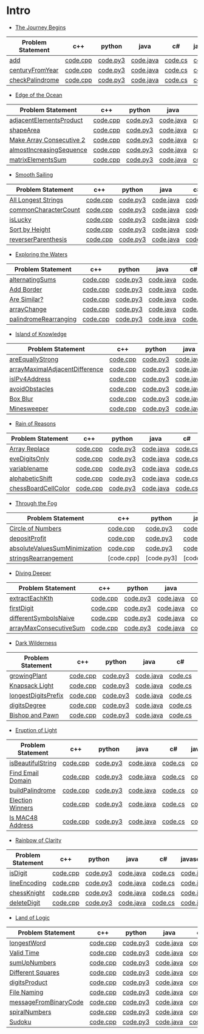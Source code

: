 # Intro 
+ [The Journey Begins](https://github.com/pashamakhilkumarreddy/CodeFights-Arcade/tree/master/Intro/The%20Journey%20Begins)

|Problem Statement|c++|python|java|c#|javascript|
|---|---|---|---|---|---|
|[add](https://github.com/pashamakhilkumarreddy/Arcade/blob/master/Intro/The%20Journey%20Begins/Add/README.md)|[code.cpp](https://github.com/pashamakhilkumarreddy/Arcade/blob/master/Intro/The%20Journey%20Begins/Add/code.cpp)|[code.py3](https://github.com/pashamakhilkumarreddy/Arcade/blob/master/Intro/The%20Journey%20Begins/Add/code.py3)|[code.java](https://github.com/pashamakhilkumarreddy/Arcade/blob/master/Intro/The%20Journey%20Begins/Add/code.java)|[code.cs](https://github.com/pashamakhilkumarreddy/Arcade/blob/master/Intro/The%20Journey%20Begins/Add/code.cs)|[code.js](https://github.com/pashamakhilkumarreddy/Arcade/blob/master/Intro/The%20Journey%20Begins/Add/code.js)|
|[centuryFromYear](https://github.com/pashamakhilkumarreddy/Arcade/blob/master/Intro/The%20Journey%20Begins/centuryFromYear/README.md)|[code.cpp](https://github.com/pashamakhilkumarreddy/Arcade/blob/master/Intro/The%20Journey%20Begins/centuryFromYear/code.cpp)|[code.py3](https://github.com/pashamakhilkumarreddy/Arcade/blob/master/Intro/The%20Journey%20Begins/centuryFromYear/code.py3)|[code.java](https://github.com/pashamakhilkumarreddy/Arcade/blob/master/Intro/The%20Journey%20Begins/centuryFromYear/code.java)|[code.cs](https://github.com/pashamakhilkumarreddy/Arcade/blob/master/Intro/The%20Journey%20Begins/centuryFromYear/code.cs)|[code.js](https://github.com/pashamakhilkumarreddy/Arcade/blob/master/Intro/The%20Journey%20Begins/centuryFromYear/code.js)|
|[checkPalindrome](https://github.com/pashamakhilkumarreddy/Arcade/blob/master/Intro/The%20Journey%20Begins/checkPalindrome/README.md)|[code.cpp](https://github.com/pashamakhilkumarreddy/Arcade/blob/master/Intro/The%20Journey%20Begins/checkPalindrome/code.cpp)|[code.py3](https://github.com/pashamakhilkumarreddy/Arcade/blob/master/Intro/The%20Journey%20Begins/checkPalindrome/code.py3)|[code.java](https://github.com/pashamakhilkumarreddy/Arcade/blob/master/Intro/The%20Journey%20Begins/checkPalindrome/code.java)|[code.cs](https://github.com/pashamakhilkumarreddy/Arcade/blob/master/Intro/The%20Journey%20Begins/checkPalindrome/code.cs)|[code.js](https://github.com/pashamakhilkumarreddy/Arcade/blob/master/Intro/The%20Journey%20Begins/checkPalindrome/code.js)|

+ [Edge of the Ocean](https://github.com/pashamakhilkumarreddy/CodeFights-Arcade/tree/master/Intro/Edge%20of%20the%20Ocean)

|Problem Statement|c++|python|java|c#|javascript|
|---|---|---|---|---|---|
|[adjacentElementsProduct](https://github.com/pashamakhilkumarreddy/CodeFights-Arcade/blob/master/Intro/Edge%20of%20the%20Ocean/adjacentElementsProduct/README.md)|[code.cpp](https://github.com/pashamakhilkumarreddy/CodeFights-Arcade/blob/master/Intro/Edge%20of%20the%20Ocean/adjacentElementsProduct/code.cpp)|[code.py3](https://github.com/pashamakhilkumarreddy/CodeFights-Arcade/blob/master/Intro/Edge%20of%20the%20Ocean/adjacentElementsProduct/code.py3)|[code.java](https://github.com/pashamakhilkumarreddy/CodeFights-Arcade/blob/master/Intro/Edge%20of%20the%20Ocean/adjacentElementsProduct/code.java)|[code.cs](https://github.com/pashamakhilkumarreddy/CodeFights-Arcade/blob/master/Intro/Edge%20of%20the%20Ocean/adjacentElementsProduct/code.cs)|[code.js](https://github.com/pashamakhilkumarreddy/CodeFights-Arcade/blob/master/Intro/Edge%20of%20the%20Ocean/adjacentElementsProduct/code.js)|
|[shapeArea](https://github.com/pashamakhilkumarreddy/CodeFights-Arcade/blob/master/Intro/Edge%20of%20the%20Ocean/shapeArea/README.md)|[code.cpp](https://github.com/pashamakhilkumarreddy/CodeFights-Arcade/blob/master/Intro/Edge%20of%20the%20Ocean/shapeArea/code.cpp)|[code.py3](https://github.com/pashamakhilkumarreddy/CodeFights-Arcade/blob/master/Intro/Edge%20of%20the%20Ocean/shapeArea/code.py3)|[code.java](https://github.com/pashamakhilkumarreddy/CodeFights-Arcade/blob/master/Intro/Edge%20of%20the%20Ocean/shapeArea/code.java)|[code.cs](https://github.com/pashamakhilkumarreddy/CodeFights-Arcade/blob/master/Intro/Edge%20of%20the%20Ocean/shapeArea/code.cs)|[code.js](https://github.com/pashamakhilkumarreddy/CodeFights-Arcade/blob/master/Intro/Edge%20of%20the%20Ocean/shapeArea/code.js)|
|[Make Array Consecutive 2](https://github.com/pashamakhilkumarreddy/CodeFights-Arcade/blob/master/Intro/Edge%20of%20the%20Ocean/Make%20Array%20Consecutive%202/README.md)|[code.cpp](https://github.com/pashamakhilkumarreddy/CodeFights-Arcade/blob/master/Intro/Edge%20of%20the%20Ocean/Make%20Array%20Consecutive%202/code.cpp)|[code.py3](https://github.com/pashamakhilkumarreddy/CodeFights-Arcade/blob/master/Intro/Edge%20of%20the%20Ocean/Make%20Array%20Consecutive%202/code.py3)|[code.java](https://github.com/pashamakhilkumarreddy/CodeFights-Arcade/blob/master/Intro/Edge%20of%20the%20Ocean/Make%20Array%20Consecutive%202/code.java)|[code.cs](https://github.com/pashamakhilkumarreddy/CodeFights-Arcade/blob/master/Intro/Edge%20of%20the%20Ocean/Make%20Array%20Consecutive%202/code.cs)|[code.js](https://github.com/pashamakhilkumarreddy/CodeFights-Arcade/blob/master/Intro/Edge%20of%20the%20Ocean/Make%20Array%20Consecutive%202/code.js)|
|[almostIncreasingSequence](https://github.com/pashamakhilkumarreddy/CodeFights-Arcade/blob/master/Intro/Edge%20of%20the%20Ocean/almostIncreasingSequence/README.md)|[code.cpp](https://github.com/pashamakhilkumarreddy/CodeFights-Arcade/blob/master/Intro/Edge%20of%20the%20Ocean/almostIncreasingSequence/code.cpp)|[code.py3](https://github.com/pashamakhilkumarreddy/CodeFights-Arcade/blob/master/Intro/Edge%20of%20the%20Ocean/almostIncreasingSequence/code.py3)|[code.java](https://github.com/pashamakhilkumarreddy/CodeFights-Arcade/blob/master/Intro/Edge%20of%20the%20Ocean/almostIncreasingSequence/code.java)|[code.cs](https://github.com/pashamakhilkumarreddy/CodeFights-Arcade/blob/master/Intro/Edge%20of%20the%20Ocean/almostIncreasingSequence/code.cs)|[code.js](https://github.com/pashamakhilkumarreddy/CodeFights-Arcade/blob/master/Intro/Edge%20of%20the%20Ocean/almostIncreasingSequence/code.js)|
|[matrixElementsSum](https://github.com/pashamakhilkumarreddy/CodeFights-Arcade/blob/master/Intro/Edge%20of%20the%20Ocean/matrixElementsSum/README.md)|[code.cpp](https://github.com/pashamakhilkumarreddy/CodeFights-Arcade/blob/master/Intro/Edge%20of%20the%20Ocean/matrixElementsSum/code.cpp)|[code.py3](https://github.com/pashamakhilkumarreddy/CodeFights-Arcade/blob/master/Intro/Edge%20of%20the%20Ocean/matrixElementsSum/code.py3)|[code.java](https://github.com/pashamakhilkumarreddy/CodeFights-Arcade/blob/master/Intro/Edge%20of%20the%20Ocean/matrixElementsSum/code.java)|[code.cs](https://github.com/pashamakhilkumarreddy/CodeFights-Arcade/blob/master/Intro/Edge%20of%20the%20Ocean/matrixElementsSum/code.cs)|[code.js](https://github.com/pashamakhilkumarreddy/CodeFights-Arcade/blob/master/Intro/Edge%20of%20the%20Ocean/matrixElementsSum/code.js)|

+ [Smooth Sailing](https://github.com/pashamakhilkumarreddy/CodeFights-Arcade/tree/master/Intro/Smooth%20Sailing)

|Problem Statement |c++ |python |java| c# |javascript|
|---|---|---|---|---|---|
|[All Longest Strings](https://github.com/pashamakhilkumarreddy/CodeFights-Arcade/tree/master/Intro/Smooth%20Sailing/All%20Longest%20Strings)|[code.cpp](https://github.com/pashamakhilkumarreddy/CodeFights-Arcade/tree/master/Intro/Smooth%20Sailing/All%20Longest%20Strings/code.cpp)|[code.py3](https://github.com/pashamakhilkumarreddy/CodeFights-Arcade/tree/master/Intro/Smooth%20Sailing/All%20Longest%20Strings/code.py3)|[code.java](https://github.com/pashamakhilkumarreddy/CodeFights-Arcade/tree/master/Intro/Smooth%20Sailing/All%20Longest%20Strings/code.java)|[code.cs](https://github.com/pashamakhilkumarreddy/CodeFights-Arcade/tree/master/Intro/Smooth%20Sailing/All%20Longest%20Strings/code.cs)|[code.js](https://github.com/pashamakhilkumarreddy/CodeFights-Arcade/tree/master/Intro/Smooth%20Sailing/All%20Longest%20Strings/code.js)|
|[commonCharacterCount](https://github.com/pashamakhilkumarreddy/CodeFights-Arcade/blob/master/Intro/Smooth%20Sailing/commonCharacterCount/README.md)|[code.cpp](https://github.com/pashamakhilkumarreddy/CodeFights-Arcade/blob/master/Intro/Smooth%20Sailing/commonCharacterCount/code.cpp)|[code.py3](https://github.com/pashamakhilkumarreddy/CodeFights-Arcade/blob/master/Intro/Smooth%20Sailing/commonCharacterCount/code.py3)|[code.java](https://github.com/pashamakhilkumarreddy/CodeFights-Arcade/blob/master/Intro/Smooth%20Sailing/commonCharacterCount/code.java)|[code.cs](https://github.com/pashamakhilkumarreddy/CodeFights-Arcade/blob/master/Intro/Smooth%20Sailing/commonCharacterCount/code.cs)|[code.js](https://github.com/pashamakhilkumarreddy/CodeFights-Arcade/blob/master/Intro/Smooth%20Sailing/commonCharacterCount/code.js)|
|[isLucky](https://github.com/pashamakhilkumarreddy/CodeFights-Arcade/blob/master/Intro/Smooth%20Sailing/isLucky/README.md)|[code.cpp](https://github.com/pashamakhilkumarreddy/CodeFights-Arcade/blob/master/Intro/Smooth%20Sailing/isLucky/code.cpp)|[code.py3](https://github.com/pashamakhilkumarreddy/CodeFights-Arcade/blob/master/Intro/Smooth%20Sailing/isLucky/code.py3)|[code.java](https://github.com/pashamakhilkumarreddy/CodeFights-Arcade/blob/master/Intro/Smooth%20Sailing/isLucky/code.java)|[code.cs](https://github.com/pashamakhilkumarreddy/CodeFights-Arcade/blob/master/Intro/Smooth%20Sailing/isLucky/code.cs)|[code.js](https://github.com/pashamakhilkumarreddy/CodeFights-Arcade/blob/master/Intro/Smooth%20Sailing/isLucky/code.js)|
|[Sort by Height](https://github.com/pashamakhilkumarreddy/CodeFights-Arcade/blob/master/Intro/Smooth%20Sailing/Sort%20by%20Height/README.md)|[code.cpp](https://github.com/pashamakhilkumarreddy/CodeFights-Arcade/blob/master/Intro/Smooth%20Sailing/Sort%20by%20Height/code.cpp)|[code.py3](https://github.com/pashamakhilkumarreddy/CodeFights-Arcade/blob/master/Intro/Smooth%20Sailing/Sort%20by%20Height/code.py3)|[code.java](https://github.com/pashamakhilkumarreddy/CodeFights-Arcade/blob/master/Intro/Smooth%20Sailing/Sort%20by%20Height/code.java)|[code.cs](https://github.com/pashamakhilkumarreddy/CodeFights-Arcade/blob/master/Intro/Smooth%20Sailing/Sort%20by%20Height/code.cs)|[code.js](https://github.com/pashamakhilkumarreddy/CodeFights-Arcade/blob/master/Intro/Smooth%20Sailing/Sort%20by%20Height/code.js)|
|[reverserParenthesis](https://github.com/pashamakhilkumarreddy/CodeFights-Arcade/blob/master/Intro/Smooth%20Sailing/reverseParentheses/README.md)|[code.cpp](https://github.com/pashamakhilkumarreddy/CodeFights-Arcade/blob/master/Intro/Smooth%20Sailing/reverseParentheses/code.cpp)|[code.py3](https://github.com/pashamakhilkumarreddy/CodeFights-Arcade/blob/master/Intro/Smooth%20Sailing/reverseParentheses/code.py3)|[code.java](https://github.com/pashamakhilkumarreddy/CodeFights-Arcade/blob/master/Intro/Smooth%20Sailing/reverseParentheses/code.java)|[code.cs](https://github.com/pashamakhilkumarreddy/CodeFights-Arcade/blob/master/Intro/Smooth%20Sailing/reverseParentheses/code.cs)|[code.js](https://github.com/pashamakhilkumarreddy/CodeFights-Arcade/blob/master/Intro/Smooth%20Sailing/reverseParentheses/code.js)|

+ [Exploring the Waters](https://github.com/pashamakhilkumarreddy/CodeFights-Arcade/tree/master/Intro/Exploring%20the%20Waters)

|Problem Statement |c++ |python |java| c# |javascript|
|---|---|---|---|---|---|
|[alternatingSums](https://github.com/pashamakhilkumarreddy/CodeFights-Arcade/blob/master/Intro/Exploring%20the%20Waters/alternatingSums/README.md)|[code.cpp](https://github.com/pashamakhilkumarreddy/CodeFights-Arcade/blob/master/Intro/Exploring%20the%20Waters/alternatingSums/code.cpp)|[code.py3](https://github.com/pashamakhilkumarreddy/CodeFights-Arcade/blob/master/Intro/Exploring%20the%20Waters/alternatingSums/code.py3)|[code.java](https://github.com/pashamakhilkumarreddy/CodeFights-Arcade/blob/master/Intro/Exploring%20the%20Waters/alternatingSums/code.java)|[code.cs](https://github.com/pashamakhilkumarreddy/CodeFights-Arcade/blob/master/Intro/Exploring%20the%20Waters/alternatingSums/code.cs)|[code.js](https://github.com/pashamakhilkumarreddy/CodeFights-Arcade/blob/master/Intro/Exploring%20the%20Waters/alternatingSums/code.js)|
|[Add Border](https://github.com/pashamakhilkumarreddy/CodeFights-Arcade/blob/master/Intro/Exploring%20the%20Waters/Add%20Border/README.md)|[code.cpp](https://github.com/pashamakhilkumarreddy/CodeFights-Arcade/blob/master/Intro/Exploring%20the%20Waters/Add%20Border/code.cpp)|[code.py3](https://github.com/pashamakhilkumarreddy/CodeFights-Arcade/blob/master/Intro/Exploring%20the%20Waters/Add%20Border/code.py3)|[code.java](https://github.com/pashamakhilkumarreddy/CodeFights-Arcade/blob/master/Intro/Exploring%20the%20Waters/Add%20Border/code.java)|[code.cs](https://github.com/pashamakhilkumarreddy/CodeFights-Arcade/blob/master/Intro/Exploring%20the%20Waters/Add%20Border/code.cs)|[code.js](https://github.com/pashamakhilkumarreddy/CodeFights-Arcade/blob/master/Intro/Exploring%20the%20Waters/Add%20Border/code.js)|
|[Are Similar?](https://github.com/pashamakhilkumarreddy/CodeFights-Arcade/blob/master/Intro/Exploring%20the%20Waters/Are%20Similar/README.md)|[code.cpp](https://github.com/pashamakhilkumarreddy/CodeFights-Arcade/blob/master/Intro/Exploring%20the%20Waters/Are%20Similar/code.cpp)|[code.py3](https://github.com/pashamakhilkumarreddy/CodeFights-Arcade/blob/master/Intro/Exploring%20the%20Waters/Are%20Similar/code.py3)|[code.java](https://github.com/pashamakhilkumarreddy/CodeFights-Arcade/blob/master/Intro/Exploring%20the%20Waters/Are%20Similar/code.java)|[code.cs](https://github.com/pashamakhilkumarreddy/CodeFights-Arcade/blob/master/Intro/Exploring%20the%20Waters/Are%20Similar/code.cs)|[code.js](https://github.com/pashamakhilkumarreddy/CodeFights-Arcade/blob/master/Intro/Exploring%20the%20Waters/Are%20Similar/code.js)|
|[arrayChange](https://github.com/pashamakhilkumarreddy/CodeFights-Arcade/blob/master/Intro/Exploring%20the%20Waters/arrayChange/README.md)|[code.cpp](https://github.com/pashamakhilkumarreddy/CodeFights-Arcade/blob/master/Intro/Exploring%20the%20Waters/arrayChange/code.cpp)|[code.py3](https://github.com/pashamakhilkumarreddy/CodeFights-Arcade/blob/master/Intro/Exploring%20the%20Waters/arrayChange/code.py3)|[code.java](https://github.com/pashamakhilkumarreddy/CodeFights-Arcade/blob/master/Intro/Exploring%20the%20Waters/arrayChange/code.java)|[code.cs](https://github.com/pashamakhilkumarreddy/CodeFights-Arcade/blob/master/Intro/Exploring%20the%20Waters/arrayChange/code.cs)|[code.js](https://github.com/pashamakhilkumarreddy/CodeFights-Arcade/blob/master/Intro/Exploring%20the%20Waters/arrayChange/code.js)|
|[palindromeRearranging](https://github.com/pashamakhilkumarreddy/CodeFights-Arcade/blob/master/Intro/Exploring%20the%20Waters/PalindromeRearranging/README.md)|[code.cpp](https://github.com/pashamakhilkumarreddy/CodeFights-Arcade/blob/master/Intro/Exploring%20the%20Waters/PalindromeRearranging/code.cpp)|[code.py3](https://github.com/pashamakhilkumarreddy/CodeFights-Arcade/blob/master/Intro/Exploring%20the%20Waters/PalindromeRearranging/code.py3)|[code.java](https://github.com/pashamakhilkumarreddy/CodeFights-Arcade/blob/master/Intro/Exploring%20the%20Waters/PalindromeRearranging/code.java)|[code.cs](https://github.com/pashamakhilkumarreddy/CodeFights-Arcade/blob/master/Intro/Exploring%20the%20Waters/PalindromeRearranging/code.cs)|[code.js](https://github.com/pashamakhilkumarreddy/CodeFights-Arcade/blob/master/Intro/Exploring%20the%20Waters/PalindromeRearranging/code.js)|

+ [Island of Knowledge](https://github.com/pashamakhilkumarreddy/CodeFights-Arcade/tree/master/Intro/Island%20of%20Knowledge)

|Problem Statement|c++|python|java|c#|javasript|
|---|---|---|---|---|---|
|[areEquallyStrong](https://github.com/pashamakhilkumarreddy/CodeFights-Arcade/blob/master/Intro/Island%20of%20Knowledge/areEquallyStrong/README.md)|[code.cpp](https://github.com/pashamakhilkumarreddy/CodeFights-Arcade/blob/master/Intro/Island%20of%20Knowledge/areEquallyStrong/code.cpp)|[code.py3](https://github.com/pashamakhilkumarreddy/CodeFights-Arcade/blob/master/Intro/Island%20of%20Knowledge/areEquallyStrong/code.py3)|[code.java](https://github.com/pashamakhilkumarreddy/CodeFights-Arcade/blob/master/Intro/Island%20of%20Knowledge/areEquallyStrong/code.java)|[code.cs](https://github.com/pashamakhilkumarreddy/CodeFights-Arcade/blob/master/Intro/Island%20of%20Knowledge/areEquallyStrong/code.cs)|[code.js](https://github.com/pashamakhilkumarreddy/CodeFights-Arcade/blob/master/Intro/Island%20of%20Knowledge/areEquallyStrong/code.js)|
|[arrayMaximalAdjacentDifference](https://github.com/pashamakhilkumarreddy/CodeFights-Arcade/blob/master/Intro/Island%20of%20Knowledge/arrayMaximalAdjacentDifference/README.md)|[code.cpp](https://github.com/pashamakhilkumarreddy/CodeFights-Arcade/blob/master/Intro/Island%20of%20Knowledge/arrayMaximalAdjacentDifference/code.cpp)|[code.py3](https://github.com/pashamakhilkumarreddy/CodeFights-Arcade/blob/master/Intro/Island%20of%20Knowledge/arrayMaximalAdjacentDifference/code.py3)|[code.java](https://github.com/pashamakhilkumarreddy/CodeFights-Arcade/blob/master/Intro/Island%20of%20Knowledge/arrayMaximalAdjacentDifference/code.java)|[code.cs](https://github.com/pashamakhilkumarreddy/CodeFights-Arcade/blob/master/Intro/Island%20of%20Knowledge/arrayMaximalAdjacentDifference/code.cs)|[code.js](https://github.com/pashamakhilkumarreddy/CodeFights-Arcade/blob/master/Intro/Island%20of%20Knowledge/arrayMaximalAdjacentDifference/code.js)|
|[isIPv4Address](https://github.com/pashamakhilkumarreddy/CodeFights-Arcade/blob/master/Intro/Island%20of%20Knowledge/isIPv4Address/README.md)|[code.cpp](https://github.com/pashamakhilkumarreddy/CodeFights-Arcade/blob/master/Intro/Island%20of%20Knowledge/isIPv4Address/code.cpp)|[code.py3](https://github.com/pashamakhilkumarreddy/CodeFights-Arcade/blob/master/Intro/Island%20of%20Knowledge/isIPv4Address/code.py3)|[code.java](https://github.com/pashamakhilkumarreddy/CodeFights-Arcade/blob/master/Intro/Island%20of%20Knowledge/isIPv4Address/code.java)|[code.cs](https://github.com/pashamakhilkumarreddy/CodeFights-Arcade/blob/master/Intro/Island%20of%20Knowledge/isIPv4Address/code.cs)|[code.js](https://github.com/pashamakhilkumarreddy/CodeFights-Arcade/blob/master/Intro/Island%20of%20Knowledge/isIPv4Address/code.js)|
|[avoidObstacles](https://github.com/pashamakhilkumarreddy/CodeFights-Arcade/blob/master/Intro/Island%20of%20Knowledge/avoidObstacles/README.md)|[code.cpp](https://github.com/pashamakhilkumarreddy/CodeFights-Arcade/blob/master/Intro/Island%20of%20Knowledge/avoidObstacles/code.cpp)|[code.py3](https://github.com/pashamakhilkumarreddy/CodeFights-Arcade/blob/master/Intro/Island%20of%20Knowledge/avoidObstacles/code.py3)|[code.java](https://github.com/pashamakhilkumarreddy/CodeFights-Arcade/blob/master/Intro/Island%20of%20Knowledge/avoidObstacles/code.java)|[code.cs](https://github.com/pashamakhilkumarreddy/CodeFights-Arcade/blob/master/Intro/Island%20of%20Knowledge/avoidObstacles/code.cs)|[code.js](https://github.com/pashamakhilkumarreddy/CodeFights-Arcade/blob/master/Intro/Island%20of%20Knowledge/avoidObstacles/code.js)|
|[Box Blur](https://github.com/pashamakhilkumarreddy/CodeFights-Arcade/blob/master/Intro/Island%20of%20Knowledge/Box%20Blur/README.md)|[code.cpp](https://github.com/pashamakhilkumarreddy/CodeFights-Arcade/blob/master/Intro/Island%20of%20Knowledge/Box%20Blur/code.cpp)|[code.py3](https://github.com/pashamakhilkumarreddy/CodeFights-Arcade/blob/master/Intro/Island%20of%20Knowledge/Box%20Blur/code.py3)|[code.java](https://github.com/pashamakhilkumarreddy/CodeFights-Arcade/blob/master/Intro/Island%20of%20Knowledge/Box%20Blur/code.java)|[code.cs](https://github.com/pashamakhilkumarreddy/CodeFights-Arcade/blob/master/Intro/Island%20of%20Knowledge/Box%20Blur/code.cs)|[code.js](https://github.com/pashamakhilkumarreddy/CodeFights-Arcade/blob/master/Intro/Island%20of%20Knowledge/Box%20Blur/code.js)|
|[Minesweeper](https://github.com/pashamakhilkumarreddy/CodeFights-Arcade/blob/master/Intro/Island%20of%20Knowledge/Minesweeper/README.md)|[code.cpp](https://github.com/pashamakhilkumarreddy/CodeFights-Arcade/blob/master/Intro/Island%20of%20Knowledge/Minesweeper/code.cpp)|[code.py3](https://github.com/pashamakhilkumarreddy/CodeFights-Arcade/blob/master/Intro/Island%20of%20Knowledge/Minesweeper/code.py3)|[code.java](https://github.com/pashamakhilkumarreddy/CodeFights-Arcade/blob/master/Intro/Island%20of%20Knowledge/Minesweeper/code.java)|[code.cs](https://github.com/pashamakhilkumarreddy/CodeFights-Arcade/blob/master/Intro/Island%20of%20Knowledge/Minesweeper/code.cs)|[code.js](https://github.com/pashamakhilkumarreddy/CodeFights-Arcade/blob/master/Intro/Island%20of%20Knowledge/Minesweeper/code.js)|

+ [Rain of Reasons](https://github.com/pashamakhilkumarreddy/CodeFights-Arcade/tree/master/Intro/Rain%20of%20Reasons)

|Problem Statement|c++|python|java|c#|javascript|
|---|---|---|---|---|---|
|[Array Replace](https://github.com/pashamakhilkumarreddy/CodeFights-Arcade/blob/master/Intro/Rains%20of%20Reasons/Array%20Replace/README.md)|[code.cpp](https://github.com/pashamakhilkumarreddy/CodeFights-Arcade/blob/master/Intro/Rains%20of%20Reasons/Array%20Replace/code.cpp)|[code.py3](https://github.com/pashamakhilkumarreddy/CodeFights-Arcade/blob/master/Intro/Rains%20of%20Reasons/Array%20Replace/code.py3)|[code.java](https://github.com/pashamakhilkumarreddy/CodeFights-Arcade/blob/master/Intro/Rains%20of%20Reasons/Array%20Replace/code.java)|[code.cs](https://github.com/pashamakhilkumarreddy/CodeFights-Arcade/blob/master/Intro/Rains%20of%20Reasons/Array%20Replace/code.cs)|[code.js](https://github.com/pashamakhilkumarreddy/CodeFights-Arcade/blob/master/Intro/Rains%20of%20Reasons/Array%20Replace/code.js)|
|[eveDigitsOnly](https://github.com/pashamakhilkumarreddy/CodeFights-Arcade/blob/master/Intro/Rains%20of%20Reasons/evenDigitsOnly/README.md)|[code.cpp](https://github.com/pashamakhilkumarreddy/CodeFights-Arcade/blob/master/Intro/Rains%20of%20Reasons/evenDigitsOnly/code.cpp)|[code.py3](https://github.com/pashamakhilkumarreddy/CodeFights-Arcade/blob/master/Intro/Rains%20of%20Reasons/evenDigitsOnly/code.py3)|[code.java](https://github.com/pashamakhilkumarreddy/CodeFights-Arcade/blob/master/Intro/Rains%20of%20Reasons/evenDigitsOnly/code.java)|[code.cs](https://github.com/pashamakhilkumarreddy/CodeFights-Arcade/blob/master/Intro/Rains%20of%20Reasons/evenDigitsOnly/code.cs)|[code.js](https://github.com/pashamakhilkumarreddy/CodeFights-Arcade/blob/master/Intro/Rains%20of%20Reasons/evenDigitsOnly/code.js)|
|[variablename](https://github.com/pashamakhilkumarreddy/CodeFights-Arcade/blob/master/Intro/Rains%20of%20Reasons/variableName/README.md)|[code.cpp](https://github.com/pashamakhilkumarreddy/CodeFights-Arcade/blob/master/Intro/Rains%20of%20Reasons/variableName/code.cpp)|[code.py3](https://github.com/pashamakhilkumarreddy/CodeFights-Arcade/blob/master/Intro/Rains%20of%20Reasons/variableName/code.py3)|[code.java](https://github.com/pashamakhilkumarreddy/CodeFights-Arcade/blob/master/Intro/Rains%20of%20Reasons/variableName/code.java)|[code.cs](https://github.com/pashamakhilkumarreddy/CodeFights-Arcade/blob/master/Intro/Rains%20of%20Reasons/variableName/code.cs)|[code.js](https://github.com/pashamakhilkumarreddy/CodeFights-Arcade/blob/master/Intro/Rains%20of%20Reasons/variableName/code.js)|
|[alphabeticShift](https://github.com/pashamakhilkumarreddy/CodeFights-Arcade/blob/master/Intro/Rains%20of%20Reasons/alphabeticShift/README.md)|[code.cpp](https://github.com/pashamakhilkumarreddy/CodeFights-Arcade/blob/master/Intro/Rains%20of%20Reasons/alphabeticShift/code.cpp)|[code.py3](https://github.com/pashamakhilkumarreddy/CodeFights-Arcade/blob/master/Intro/Rains%20of%20Reasons/alphabeticShift/code.py3)|[code.java](https://github.com/pashamakhilkumarreddy/CodeFights-Arcade/blob/master/Intro/Rains%20of%20Reasons/alphabeticShift/code.java)|[code.cs](https://github.com/pashamakhilkumarreddy/CodeFights-Arcade/blob/master/Intro/Rains%20of%20Reasons/alphabeticShift/code.cs)|[code.js](https://github.com/pashamakhilkumarreddy/CodeFights-Arcade/blob/master/Intro/Rains%20of%20Reasons/alphabeticShift/code.js)|
|[chessBoardCellColor](https://github.com/pashamakhilkumarreddy/CodeFights-Arcade/blob/master/Intro/Rains%20of%20Reasons/chessBoardCellColor/README.md)|[code.cpp](https://github.com/pashamakhilkumarreddy/CodeFights-Arcade/blob/master/Intro/Rains%20of%20Reasons/chessBoardCellColor/code.cpp)|[code.py3](https://github.com/pashamakhilkumarreddy/CodeFights-Arcade/blob/master/Intro/Rains%20of%20Reasons/chessBoardCellColor/code.py3)|[code.java](https://github.com/pashamakhilkumarreddy/CodeFights-Arcade/blob/master/Intro/Rains%20of%20Reasons/chessBoardCellColor/code.java)|[code.cs](https://github.com/pashamakhilkumarreddy/CodeFights-Arcade/blob/master/Intro/Rains%20of%20Reasons/chessBoardCellColor/code.cs)|[code.js](https://github.com/pashamakhilkumarreddy/CodeFights-Arcade/blob/master/Intro/Rains%20of%20Reasons/chessBoardCellColor/code.js)|

+ [Through the Fog](https://github.com/pashamakhilkumarreddy/CodeFights-Arcade/tree/master/Intro/Through%20the%20Fog)

|Problem Statement|c++|python|java|c#|javascript|
|---|---|---|---|---|---|
|[Circle of Numbers](https://github.com/pashamakhilkumarreddy/CodeFights-Arcade/blob/master/Intro/Through%20the%20Fog/Circle%20of%20Numbers/README.md)|[code.cpp](https://github.com/pashamakhilkumarreddy/CodeFights-Arcade/blob/master/Intro/Through%20the%20Fog/Circle%20of%20Numbers/code.cpp)|[code.py3](https://github.com/pashamakhilkumarreddy/CodeFights-Arcade/blob/master/Intro/Through%20the%20Fog/Circle%20of%20Numbers/code.py3)|[code.java](https://github.com/pashamakhilkumarreddy/CodeFights-Arcade/blob/master/Intro/Through%20the%20Fog/Circle%20of%20Numbers/code.java)|[code.cs](https://github.com/pashamakhilkumarreddy/CodeFights-Arcade/blob/master/Intro/Through%20the%20Fog/Circle%20of%20Numbers/code.cs)|[code.js](https://github.com/pashamakhilkumarreddy/CodeFights-Arcade/blob/master/Intro/Through%20the%20Fog/Circle%20of%20Numbers/code.js)|
|[depositProfit](https://github.com/pashamakhilkumarreddy/CodeFights-Arcade/blob/master/Intro/Through%20the%20Fog/depositProfit/README.md)|[code.cpp](https://github.com/pashamakhilkumarreddy/CodeFights-Arcade/blob/master/Intro/Through%20the%20Fog/depositProfit/code.cpp)|[code.py3](https://github.com/pashamakhilkumarreddy/CodeFights-Arcade/blob/master/Intro/Through%20the%20Fog/depositProfit/code.py3)|[code.java](https://github.com/pashamakhilkumarreddy/CodeFights-Arcade/blob/master/Intro/Through%20the%20Fog/depositProfit/codejava)|[code.cs](https://github.com/pashamakhilkumarreddy/CodeFights-Arcade/blob/master/Intro/Through%20the%20Fog/depositProfit/code.cs)|[code.js](https://github.com/pashamakhilkumarreddy/CodeFights-Arcade/blob/master/Intro/Through%20the%20Fog/depositProfit/code.js)|
|[absoluteValuesSumMinimization](https://github.com/pashamakhilkumarreddy/CodeFights-Arcade/blob/master/Intro/Through%20the%20Fog/absoluteValuesSumMinimization/README.md)|[code.cpp](https://github.com/pashamakhilkumarreddy/CodeFights-Arcade/blob/master/Intro/Through%20the%20Fog/absoluteValuesSumMinimization/code.cpp)|[code.py3](https://github.com/pashamakhilkumarreddy/CodeFights-Arcade/blob/master/Intro/Through%20the%20Fog/absoluteValuesSumMinimization/code.py3)|[code.java](https://github.com/pashamakhilkumarreddy/CodeFights-Arcade/blob/master/Intro/Through%20the%20Fog/absoluteValuesSumMinimization/code.java)|[code.cs](https://github.com/pashamakhilkumarreddy/CodeFights-Arcade/blob/master/Intro/Through%20the%20Fog/absoluteValuesSumMinimization/code.cs)|[code.js](https://github.com/pashamakhilkumarreddy/CodeFights-Arcade/blob/master/Intro/Through%20the%20Fog/absoluteValuesSumMinimization/code.js)|
|[stringsRearrangement](https://github.com/pashamakhilkumarreddy/CodeFights-Arcade/blob/master/Intro/Through%20the%20Fog/stringRearrangements/README.md)|[code.cpp]|[code.py3]|[code.java]|[code.cs]|[code.js]|

+ [Diving Deeper](https://github.com/pashamakhilkumarreddy/CodeFights-Arcade/tree/master/Intro/Diving%20Deeper)

|Problem Statement|c++|python|java|c#|javascript|
|---|---|---|---|---|---|
|[extractEachKth](https://github.com/pashamakhilkumarreddy/CodeFights-Arcade/blob/master/Intro/Diving%20Deeper/extractEachKth/README.md)|[code.cpp](https://github.com/pashamakhilkumarreddy/CodeFights-Arcade/blob/master/Intro/Diving%20Deeper/extractEachKth/code.cpp)|[code.py3](https://github.com/pashamakhilkumarreddy/CodeFights-Arcade/blob/master/Intro/Diving%20Deeper/extractEachKth/code.py3)|[code.java](https://github.com/pashamakhilkumarreddy/CodeFights-Arcade/blob/master/Intro/Diving%20Deeper/extractEachKth/code.java)|[code.cs](https://github.com/pashamakhilkumarreddy/CodeFights-Arcade/blob/master/Intro/Diving%20Deeper/extractEachKth/code.cs)|[code.js](https://github.com/pashamakhilkumarreddy/CodeFights-Arcade/blob/master/Intro/Diving%20Deeper/extractEachKth/code.js)|
|[firstDigit](https://github.com/pashamakhilkumarreddy/CodeFights-Arcade/blob/master/Intro/Diving%20Deeper/firstDigit/README.md)|[code.cpp](https://github.com/pashamakhilkumarreddy/CodeFights-Arcade/blob/master/Intro/Diving%20Deeper/firstDigit/code.cpp)|[code.py3](https://github.com/pashamakhilkumarreddy/CodeFights-Arcade/blob/master/Intro/Diving%20Deeper/firstDigit/code.py3)|[code.java](https://github.com/pashamakhilkumarreddy/CodeFights-Arcade/blob/master/Intro/Diving%20Deeper/firstDigit/code.java)|[code.cs](https://github.com/pashamakhilkumarreddy/CodeFights-Arcade/blob/master/Intro/Diving%20Deeper/firstDigit/code.cs)|[code.js](https://github.com/pashamakhilkumarreddy/CodeFights-Arcade/blob/master/Intro/Diving%20Deeper/firstDigit/code.js)|
|[differentSymbolsNaive](https://github.com/pashamakhilkumarreddy/CodeFights-Arcade/blob/master/Intro/Diving%20Deeper/differentSymbolsNaive/README.md)|[code.cpp](https://github.com/pashamakhilkumarreddy/CodeFights-Arcade/blob/master/Intro/Diving%20Deeper/differentSymbolsNaive/code.cpp)|[code.py3](https://github.com/pashamakhilkumarreddy/CodeFights-Arcade/blob/master/Intro/Diving%20Deeper/differentSymbolsNaive/code.py3)|[code.java](https://github.com/pashamakhilkumarreddy/CodeFights-Arcade/blob/master/Intro/Diving%20Deeper/differentSymbolsNaive/code.java)|[code.cs](https://github.com/pashamakhilkumarreddy/CodeFights-Arcade/blob/master/Intro/Diving%20Deeper/differentSymbolsNaive/code.cs)|[code.js](https://github.com/pashamakhilkumarreddy/CodeFights-Arcade/blob/master/Intro/Diving%20Deeper/differentSymbolsNaive/code.js)|
|[arrayMaxConsecutiveSum](https://github.com/pashamakhilkumarreddy/CodeFights-Arcade/blob/master/Intro/Diving%20Deeper/arrayMaxConsecutiveSum/README.md)|[code.cpp](https://github.com/pashamakhilkumarreddy/CodeFights-Arcade/blob/master/Intro/Diving%20Deeper/arrayMaxConsecutiveSum/code.cpp)|[code.py3](https://github.com/pashamakhilkumarreddy/CodeFights-Arcade/blob/master/Intro/Diving%20Deeper/arrayMaxConsecutiveSum/code.py3)|[code.java](https://github.com/pashamakhilkumarreddy/CodeFights-Arcade/blob/master/Intro/Diving%20Deeper/arrayMaxConsecutiveSum/code.java)|[code.cs](https://github.com/pashamakhilkumarreddy/CodeFights-Arcade/blob/master/Intro/Diving%20Deeper/arrayMaxConsecutiveSum/code.cs)|[code.js](https://github.com/pashamakhilkumarreddy/CodeFights-Arcade/blob/master/Intro/Diving%20Deeper/arrayMaxConsecutiveSum/code.js)|

+ [Dark Wilderness](https://github.com/pashamakhilkumarreddy/CodeFights-Arcade/tree/master/Intro/Dark%20Wilderness)

|Problem Statement|c++|python|java|c#|javascript|
|---|---|---|---|---|---|
|[growingPlant](https://github.com/pashamakhilkumarreddy/CodeFights-Arcade/blob/master/Intro/Dark%20Wilderness/growingPlant/README.md)|[code.cpp](https://github.com/pashamakhilkumarreddy/CodeFights-Arcade/blob/master/Intro/Dark%20Wilderness/growingPlant/code.cpp)|[code.py3](https://github.com/pashamakhilkumarreddy/CodeFights-Arcade/blob/master/Intro/Dark%20Wilderness/growingPlant/code.py3)|[code.java](https://github.com/pashamakhilkumarreddy/CodeFights-Arcade/blob/master/Intro/Dark%20Wilderness/growingPlant/code.java)|[code.cs](https://github.com/pashamakhilkumarreddy/CodeFights-Arcade/blob/master/Intro/Dark%20Wilderness/growingPlant/code.cs)|[code.js](https://github.com/pashamakhilkumarreddy/CodeFights-Arcade/blob/master/Intro/Dark%20Wilderness/growingPlant/code.js)|
|[Knapsack Light](https://github.com/pashamakhilkumarreddy/CodeFights-Arcade/blob/master/Intro/Dark%20Wilderness/Knapsack%20Light/README.md)|[code.cpp](https://github.com/pashamakhilkumarreddy/CodeFights-Arcade/blob/master/Intro/Dark%20Wilderness/Knapsack%20Light/code.cpp)|[code.py3](https://github.com/pashamakhilkumarreddy/CodeFights-Arcade/blob/master/Intro/Dark%20Wilderness/Knapsack%20Light/code.py3)|[code.java](https://github.com/pashamakhilkumarreddy/CodeFights-Arcade/blob/master/Intro/Dark%20Wilderness/Knapsack%20Light/code.java)|[code.cs](https://github.com/pashamakhilkumarreddy/CodeFights-Arcade/blob/master/Intro/Dark%20Wilderness/Knapsack%20Light/code.cs)|[code.js](https://github.com/pashamakhilkumarreddy/CodeFights-Arcade/blob/master/Intro/Dark%20Wilderness/Knapsack%20Light/code.js)|
|[longestDigitsPrefix](https://github.com/pashamakhilkumarreddy/CodeFights-Arcade/blob/master/Intro/Dark%20Wilderness/longestDigitsPrefix/REEADME.md)|[code.cpp](https://github.com/pashamakhilkumarreddy/CodeFights-Arcade/blob/master/Intro/Dark%20Wilderness/longestDigitsPrefix/code.cpp)|[code.py3](https://github.com/pashamakhilkumarreddy/CodeFights-Arcade/blob/master/Intro/Dark%20Wilderness/longestDigitsPrefix/code.py3)|[code.java](https://github.com/pashamakhilkumarreddy/CodeFights-Arcade/blob/master/Intro/Dark%20Wilderness/longestDigitsPrefix/code.java)|[code.cs](https://github.com/pashamakhilkumarreddy/CodeFights-Arcade/blob/master/Intro/Dark%20Wilderness/longestDigitsPrefix/code.cs)|[code.js](https://github.com/pashamakhilkumarreddy/CodeFights-Arcade/blob/master/Intro/Dark%20Wilderness/longestDigitsPrefix/code.js)|
|[digitsDegree](https://github.com/pashamakhilkumarreddy/CodeFights-Arcade/tree/master/Intro/Dark%20Wilderness/digitDegree/README.md)|[code.cpp](https://github.com/pashamakhilkumarreddy/CodeFights-Arcade/tree/master/Intro/Dark%20Wilderness/digitDegree/code.cpp)|[code.py3](https://github.com/pashamakhilkumarreddy/CodeFights-Arcade/tree/master/Intro/Dark%20Wilderness/digitDegree/code.py3)|[code.java](https://github.com/pashamakhilkumarreddy/CodeFights-Arcade/tree/master/Intro/Dark%20Wilderness/digitDegree/code.java)|[code.cs](https://github.com/pashamakhilkumarreddy/CodeFights-Arcade/tree/master/Intro/Dark%20Wilderness/digitDegree/code.cs)|[code.js](https://github.com/pashamakhilkumarreddy/CodeFights-Arcade/tree/master/Intro/Dark%20Wilderness/digitDegree/code.js)|
|[Bishop and Pawn](https://github.com/pashamakhilkumarreddy/CodeFights-Arcade/blob/master/Intro/Dark%20Wilderness/Bishop%20and%20Pawn/README.md)|[code.cpp](https://github.com/pashamakhilkumarreddy/CodeFights-Arcade/blob/master/Intro/Dark%20Wilderness/Bishop%20and%20Pawn/code.cpp)|[code.py3](https://github.com/pashamakhilkumarreddy/CodeFights-Arcade/blob/master/Intro/Dark%20Wilderness/Bishop%20and%20Pawn/code.py3)|[code.java](https://github.com/pashamakhilkumarreddy/CodeFights-Arcade/blob/master/Intro/Dark%20Wilderness/Bishop%20and%20Pawn/code.java)|[code.cs](https://github.com/pashamakhilkumarreddy/CodeFights-Arcade/blob/master/Intro/Dark%20Wilderness/Bishop%20and%20Pawn/code.cs)|[code.js](https://github.com/pashamakhilkumarreddy/CodeFights-Arcade/blob/master/Intro/Dark%20Wilderness/Bishop%20and%20Pawn/code.js)|

+ [Eruption of Light](https://github.com/pashamakhilkumarreddy/CodeFights-Arcade/blob/master/Intro/Eruption%20of%20Light)

|Problem Statement|c++|python|java|c#|javascript|
|---|---|---|---|---|---|
|[isBeautifulString](https://github.com/pashamakhilkumarreddy/CodeFights-Arcade/blob/master/Intro/Eruption%20of%20Light/isBeatifulString/README.md)|[code.cpp](https://github.com/pashamakhilkumarreddy/CodeFights-Arcade/blob/master/Intro/Eruption%20of%20Light/isBeatifulString/code.cpp)|[code.py3](https://github.com/pashamakhilkumarreddy/CodeFights-Arcade/blob/master/Intro/Eruption%20of%20Light/isBeatifulString/code.py3)|[code.java](https://github.com/pashamakhilkumarreddy/CodeFights-Arcade/blob/master/Intro/Eruption%20of%20Light/isBeatifulString/code.java)|[code.cs](https://github.com/pashamakhilkumarreddy/CodeFights-Arcade/blob/master/Intro/Eruption%20of%20Light/isBeatifulString/code.cs)|[code.js](https://github.com/pashamakhilkumarreddy/CodeFights-Arcade/blob/master/Intro/Eruption%20of%20Light/isBeatifulString/code.js)|
|[Find Email Domain](https://github.com/pashamakhilkumarreddy/CodeFights-Arcade/blob/master/Intro/Eruption%20of%20Light/Find%20Email%20Domain/README.md)|[code.cpp](https://github.com/pashamakhilkumarreddy/CodeFights-Arcade/blob/master/Intro/Eruption%20of%20Light/Find%20Email%20Domain/code.cpp)|[code.py3](https://github.com/pashamakhilkumarreddy/CodeFights-Arcade/blob/master/Intro/Eruption%20of%20Light/Find%20Email%20Domain/code.py3)|[code.java](https://github.com/pashamakhilkumarreddy/CodeFights-Arcade/blob/master/Intro/Eruption%20of%20Light/Find%20Email%20Domain/code.java)|[code.cs](https://github.com/pashamakhilkumarreddy/CodeFights-Arcade/blob/master/Intro/Eruption%20of%20Light/Find%20Email%20Domain/code.cs)|[code.js](https://github.com/pashamakhilkumarreddy/CodeFights-Arcade/blob/master/Intro/Eruption%20of%20Light/Find%20Email%20Domain/code.js)|
|[buildPalindrome](https://github.com/pashamakhilkumarreddy/CodeFights-Arcade/blob/master/Intro/Eruption%20of%20Light/buildPalindrome/README.md)|[code.cpp](https://github.com/pashamakhilkumarreddy/CodeFights-Arcade/blob/master/Intro/Eruption%20of%20Light/buildPalindrome/code.cpp)|[code.py3](https://github.com/pashamakhilkumarreddy/CodeFights-Arcade/blob/master/Intro/Eruption%20of%20Light/buildPalindrome/code.py3)|[code.java](https://github.com/pashamakhilkumarreddy/CodeFights-Arcade/blob/master/Intro/Eruption%20of%20Light/buildPalindrome/code.java)|[code.cs](https://github.com/pashamakhilkumarreddy/CodeFights-Arcade/blob/master/Intro/Eruption%20of%20Light/buildPalindrome/code.cs)|[code.js](https://github.com/pashamakhilkumarreddy/CodeFights-Arcade/blob/master/Intro/Eruption%20of%20Light/buildPalindrome/code.js)|
|[Election Winners](https://github.com/pashamakhilkumarreddy/CodeFights-Arcade/blob/master/Intro/Eruption%20of%20Light/Election%20Winners/README.md)|[code.cpp](https://github.com/pashamakhilkumarreddy/CodeFights-Arcade/blob/master/Intro/Eruption%20of%20Light/Election%20Winners/code.cpp)|[code.py3](https://github.com/pashamakhilkumarreddy/CodeFights-Arcade/blob/master/Intro/Eruption%20of%20Light/Election%20Winners/code.py3)|[code.java](https://github.com/pashamakhilkumarreddy/CodeFights-Arcade/blob/master/Intro/Eruption%20of%20Light/Election%20Winners/code.java)|[code.cs](https://github.com/pashamakhilkumarreddy/CodeFights-Arcade/blob/master/Intro/Eruption%20of%20Light/Election%20Winners/code.cs)|[code.js](https://github.com/pashamakhilkumarreddy/CodeFights-Arcade/blob/master/Intro/Eruption%20of%20Light/Election%20Winners/code.js)|
|[Is MAC48 Address](https://github.com/pashamakhilkumarreddy/CodeFights-Arcade/blob/master/Intro/Eruption%20of%20Light/Is%20MAC%2048%20Address/README.md)|[code.cpp](https://github.com/pashamakhilkumarreddy/CodeFights-Arcade/blob/master/Intro/Eruption%20of%20Light/Is%20MAC%2048%20Address/code.cpp)|[code.py3](https://github.com/pashamakhilkumarreddy/CodeFights-Arcade/blob/master/Intro/Eruption%20of%20Light/Is%20MAC%2048%20Address/code.py3)|[code.java](https://github.com/pashamakhilkumarreddy/CodeFights-Arcade/blob/master/Intro/Eruption%20of%20Light/Is%20MAC%2048%20Address/code.java)|[code.cs](https://github.com/pashamakhilkumarreddy/CodeFights-Arcade/blob/master/Intro/Eruption%20of%20Light/Is%20MAC%2048%20Address/code.cs)|[code.js](https://github.com/pashamakhilkumarreddy/CodeFights-Arcade/blob/master/Intro/Eruption%20of%20Light/Is%20MAC%2048%20Address/code.js)|

+ [Rainbow of Clarity](https://github.com/pashamakhilkumarreddy/CodeFights-Arcade/blob/master/Intro/Rainbow%20of%20Clarity)

|Problem Statement|c++|python|java|c#|javascript|
|---|---|---|---|---|---|
|[isDigit](https://github.com/pashamakhilkumarreddy/CodeFights-Arcade/blob/master/Intro/Rainbow%20of%20Clarity/isDigit/README.md)|[code.cpp](https://github.com/pashamakhilkumarreddy/CodeFights-Arcade/blob/master/Intro/Rainbow%20of%20Clarity/code.cpp)|[code.py3](https://github.com/pashamakhilkumarreddy/CodeFights-Arcade/blob/master/Intro/Rainbow%20of%20Clarity/isDigit/code.py3)|[code.java](https://github.com/pashamakhilkumarreddy/CodeFights-Arcade/blob/master/Intro/Rainbow%20of%20Clarity/isDigit/code.java)|[code.cs](https://github.com/pashamakhilkumarreddy/CodeFights-Arcade/blob/master/Intro/Rainbow%20of%20Clarity/isDigit/code.cs)|[code.js](https://github.com/pashamakhilkumarreddy/CodeFights-Arcade/blob/master/Intro/Rainbow%20of%20Clarity/isDigit/code.js)|
|[lineEncoding](https://github.com/pashamakhilkumarreddy/CodeFights-Arcade/blob/master/Intro/Rainbow%20of%20Clarity/lineEncoding/README.md)|[code.cpp](https://github.com/pashamakhilkumarreddy/CodeFights-Arcade/blob/master/Intro/Rainbow%20of%20Clarity/lineEncoding/code.cpp)|[code.py3](https://github.com/pashamakhilkumarreddy/CodeFights-Arcade/blob/master/Intro/Rainbow%20of%20Clarity/lineEncoding/code.py3)|[code.java](https://github.com/pashamakhilkumarreddy/CodeFights-Arcade/blob/master/Intro/Rainbow%20of%20Clarity/lineEncoding/code.java)|[code.cs](https://github.com/pashamakhilkumarreddy/CodeFights-Arcade/blob/master/Intro/Rainbow%20of%20Clarity/lineEncoding/code.cs)|[code.js](https://github.com/pashamakhilkumarreddy/CodeFights-Arcade/blob/master/Intro/Rainbow%20of%20Clarity/lineEncoding/code.js)|
|[chessKnight](https://github.com/pashamakhilkumarreddy/CodeFights-Arcade/blob/master/Intro/Rainbow%20of%20Clarity/chessKnight/README.md)|[code.cpp](https://github.com/pashamakhilkumarreddy/CodeFights-Arcade/blob/master/Intro/Rainbow%20of%20Clarity/chessKnight/code.cpp)|[code.py3](https://github.com/pashamakhilkumarreddy/CodeFights-Arcade/blob/master/Intro/Rainbow%20of%20Clarity/chessKnight/code.py3)|[code.java](https://github.com/pashamakhilkumarreddy/CodeFights-Arcade/blob/master/Intro/Rainbow%20of%20Clarity/chessKnight/code.java)|[code.cs](https://github.com/pashamakhilkumarreddy/CodeFights-Arcade/blob/master/Intro/Rainbow%20of%20Clarity/chessKnight/code.cs)|[code.js](https://github.com/pashamakhilkumarreddy/CodeFights-Arcade/blob/master/Intro/Rainbow%20of%20Clarity/chessKnight/code.js)|
|[deleteDigit](https://github.com/pashamakhilkumarreddy/CodeFights-Arcade/tree/master/Intro/Rainbow%20of%20Clarity/deleteDigit)|[code.cpp](https://github.com/pashamakhilkumarreddy/CodeFights-Arcade/blob/master/Intro/Rainbow%20of%20Clarity/deleteDigit/code.cpp)|[code.py3](https://github.com/pashamakhilkumarreddy/CodeFights-Arcade/blob/master/Intro/Rainbow%20of%20Clarity/deleteDigit/code.py3)|[code.java](https://github.com/pashamakhilkumarreddy/CodeFights-Arcade/blob/master/Intro/Rainbow%20of%20Clarity/deleteDigit/code.java)|[code.cs](https://github.com/pashamakhilkumarreddy/CodeFights-Arcade/blob/master/Intro/Rainbow%20of%20Clarity/deleteDigit/code.cs)|[code.js](https://github.com/pashamakhilkumarreddy/CodeFights-Arcade/blob/master/Intro/Rainbow%20of%20Clarity/deleteDigit/code.js)|

+ [Land of Logic](https://github.com/pashamakhilkumarreddy/CodeFights-Arcade/blob/master/Intro/Land%20of%20Logic)

|Problem Statement|c++|python|java|c#|javascript|
|---|---|---|---|---|---|
|[longestWord](https://github.com/pashamakhilkumarreddy/CodeFights-Arcade/blob/master/Intro/Land%20of%20Logic/Longest%20Word/README.md)|[code.cpp](https://github.com/pashamakhilkumarreddy/CodeFights-Arcade/blob/master/Intro/Land%20of%20Logic/Longest%20Word/code.cpp)|[code.py3](https://github.com/pashamakhilkumarreddy/CodeFights-Arcade/blob/master/Intro/Land%20of%20Logic/Longest%20Word/code.py3)|[code.java](https://github.com/pashamakhilkumarreddy/CodeFights-Arcade/blob/master/Intro/Land%20of%20Logic/Longest%20Word/code.java)|[code.cs](https://github.com/pashamakhilkumarreddy/CodeFights-Arcade/blob/master/Intro/Land%20of%20Logic/Longest%20Word/code.cs)|[code.js](https://github.com/pashamakhilkumarreddy/CodeFights-Arcade/blob/master/Intro/Land%20of%20Logic/Longest%20Word/code.js)|
|[Valid Time](https://github.com/pashamakhilkumarreddy/CodeFights-Arcade/blob/master/Intro/Land%20of%20Logic/Valid%20Time/README.md)|[code.cpp](https://github.com/pashamakhilkumarreddy/CodeFights-Arcade/blob/master/Intro/Land%20of%20Logic/Valid%20Time/code.cpp)|[code.py3](https://github.com/pashamakhilkumarreddy/CodeFights-Arcade/blob/master/Intro/Land%20of%20Logic/Valid%20Time/code.py3)|[code.java](https://github.com/pashamakhilkumarreddy/CodeFights-Arcade/blob/master/Intro/Land%20of%20Logic/Valid%20Time/code.java)|[code.cs](https://github.com/pashamakhilkumarreddy/CodeFights-Arcade/blob/master/Intro/Land%20of%20Logic/Valid%20Time/code.cs)|[code.js](https://github.com/pashamakhilkumarreddy/CodeFights-Arcade/blob/master/Intro/Land%20of%20Logic/Valid%20Time/code.js)|
|[sumUpNumbers](https://github.com/pashamakhilkumarreddy/CodeFights-Arcade/blob/master/Intro/Land%20of%20Logic/sumUpNumbers/README.md)|[code.cpp](https://github.com/pashamakhilkumarreddy/CodeFights-Arcade/blob/master/Intro/Land%20of%20Logic/sumUpNumbers/code.cpp)|[code.py3](https://github.com/pashamakhilkumarreddy/CodeFights-Arcade/blob/master/Intro/Land%20of%20Logic/sumUpNumbers/code.py3)|[code.java](https://github.com/pashamakhilkumarreddy/CodeFights-Arcade/blob/master/Intro/Land%20of%20Logic/sumUpNumbers/code.java)|[code.cs](https://github.com/pashamakhilkumarreddy/CodeFights-Arcade/blob/master/Intro/Land%20of%20Logic/sumUpNumbers/code.cs)|[code.js](https://github.com/pashamakhilkumarreddy/CodeFights-Arcade/blob/master/Intro/Land%20of%20Logic/sumUpNumbers/code.js)|
|[Different Squares](https://github.com/pashamakhilkumarreddy/CodeFights-Arcade/blob/master/Intro/Land%20of%20Logic/Different%20Squares/README.md)|[code.cpp](https://github.com/pashamakhilkumarreddy/CodeFights-Arcade/blob/master/Intro/Land%20of%20Logic/Different%20Squares/code.cpp)|[code.py3](https://github.com/pashamakhilkumarreddy/CodeFights-Arcade/blob/master/Intro/Land%20of%20Logic/Different%20Squares/code.py3)|[code.java](https://github.com/pashamakhilkumarreddy/CodeFights-Arcade/blob/master/Intro/Land%20of%20Logic/Different%20Squares/code.java)|[code.cs](https://github.com/pashamakhilkumarreddy/CodeFights-Arcade/blob/master/Intro/Land%20of%20Logic/Different%20Squares/code.cs)|[code.js](https://github.com/pashamakhilkumarreddy/CodeFights-Arcade/blob/master/Intro/Land%20of%20Logic/Different%20Squares/code.js)|
|[digitsProduct](https://github.com/pashamakhilkumarreddy/CodeFights-Arcade/blob/master/Intro/Land%20of%20Logic/digitsProduct/README.md)|[code.cpp](https://github.com/pashamakhilkumarreddy/CodeFights-Arcade/blob/master/Intro/Land%20of%20Logic/digitsProduct/code.cpp)|[code.py3](https://github.com/pashamakhilkumarreddy/CodeFights-Arcade/blob/master/Intro/Land%20of%20Logic/digitsProduct/code.py3)|[code.java](https://github.com/pashamakhilkumarreddy/CodeFights-Arcade/blob/master/Intro/Land%20of%20Logic/digitsProduct/code.java)|[code.cs](https://github.com/pashamakhilkumarreddy/CodeFights-Arcade/blob/master/Intro/Land%20of%20Logic/digitsProduct/code.cs)|[code.js](https://github.com/pashamakhilkumarreddy/CodeFights-Arcade/blob/master/Intro/Land%20of%20Logic/digitsProduct/c0de.js)|
|[File Naming](https://github.com/pashamakhilkumarreddy/CodeFights-Arcade/blob/master/Intro/Land%20of%20Logic/File%20Naming/README.md)|[code.cpp](https://github.com/pashamakhilkumarreddy/CodeFights-Arcade/blob/master/Intro/Land%20of%20Logic/File%20Naming/code.cpp)|[code.py3](https://github.com/pashamakhilkumarreddy/CodeFights-Arcade/blob/master/Intro/Land%20of%20Logic/File%20Naming/code.py3)|[code.java](https://github.com/pashamakhilkumarreddy/CodeFights-Arcade/blob/master/Intro/Land%20of%20Logic/File%20Naming/code.java)|[code.cs](https://github.com/pashamakhilkumarreddy/CodeFights-Arcade/blob/master/Intro/Land%20of%20Logic/File%20Naming/code.cs)|[code.js](https://github.com/pashamakhilkumarreddy/CodeFights-Arcade/blob/master/Intro/Land%20of%20Logic/File%20Naming/code.js)|
|[messageFromBinaryCode](https://github.com/pashamakhilkumarreddy/CodeFights-Arcade/blob/master/Intro/Land%20of%20Logic/messageFromBinaryCode/README.md)|[code.cpp](https://github.com/pashamakhilkumarreddy/CodeFights-Arcade/blob/master/Intro/Land%20of%20Logic/messageFromBinaryCode/code.cpp)|[code.py3](https://github.com/pashamakhilkumarreddy/CodeFights-Arcade/blob/master/Intro/Land%20of%20Logic/messageFromBinaryCode/code.py3)|[code.java](https://github.com/pashamakhilkumarreddy/CodeFights-Arcade/blob/master/Intro/Land%20of%20Logic/messageFromBinaryCode/code.java)|[code.cs](https://github.com/pashamakhilkumarreddy/CodeFights-Arcade/blob/master/Intro/Land%20of%20Logic/messageFromBinaryCode/code.cs)|[code.js](https://github.com/pashamakhilkumarreddy/CodeFights-Arcade/blob/master/Intro/Land%20of%20Logic/messageFromBinaryCode/code.js)|
|[spiralNumbers](https://github.com/pashamakhilkumarreddy/CodeFights-Arcade/blob/master/Intro/Land%20of%20Logic/spiralNumbers/README.md)|[code.cpp](https://github.com/pashamakhilkumarreddy/CodeFights-Arcade/blob/master/Intro/Land%20of%20Logic/spiralNumbers/code.cpp)|[code.py3](https://github.com/pashamakhilkumarreddy/CodeFights-Arcade/blob/master/Intro/Land%20of%20Logic/spiralNumbers/code.py3)|[code.java](https://github.com/pashamakhilkumarreddy/CodeFights-Arcade/blob/master/Intro/Land%20of%20Logic/spiralNumbers/code.java)|[code.cs](https://github.com/pashamakhilkumarreddy/CodeFights-Arcade/blob/master/Intro/Land%20of%20Logic/spiralNumbers/code.cs)|[code.js](https://github.com/pashamakhilkumarreddy/CodeFights-Arcade/blob/master/Intro/Land%20of%20Logic/spiralNumbers/code.js)|
|[Sudoku](https://github.com/pashamakhilkumarreddy/CodeFights-Arcade/blob/master/Intro/Land%20of%20Logic/Sodoku/README.md)|[code.cpp](https://github.com/pashamakhilkumarreddy/CodeFights-Arcade/blob/master/Intro/Land%20of%20Logic/Sodoku/code.cpp)|[code.py3](https://github.com/pashamakhilkumarreddy/CodeFights-Arcade/blob/master/Intro/Land%20of%20Logic/Sodoku/code.py3)|[code.java](https://github.com/pashamakhilkumarreddy/CodeFights-Arcade/blob/master/Intro/Land%20of%20Logic/Sodoku/code.java)|[code.cs](https://github.com/pashamakhilkumarreddy/CodeFights-Arcade/blob/master/Intro/Land%20of%20Logic/Sodoku/code.cs)|[code.js](https://github.com/pashamakhilkumarreddy/CodeFights-Arcade/blob/master/Intro/Land%20of%20Logic/Sodoku/code.js)|
